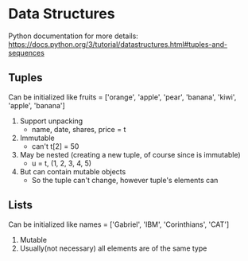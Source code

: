 # Data Structures

Python documentation for more details: https://docs.python.org/3/tutorial/datastructures.html#tuples-and-sequences

## Tuples
Can be initialized like fruits = ['orange', 'apple', 'pear', 'banana', 'kiwi', 'apple', 'banana']

1. Support unpacking
    * name, date, shares, price = t
2. Immutable
    * can't t[2] = 50
3. May be nested (creating a new tuple, of course since is immutable)
    * u = t, (1, 2, 3, 4, 5)
4. But can contain mutable objects
    * So the tuple can't change, however tuple's elements can


## Lists
Can be initialized like names = ['Gabriel', 'IBM', 'Corinthians', 'CAT']

1. Mutable
2. Usually(not necessary) all elements are of the same type